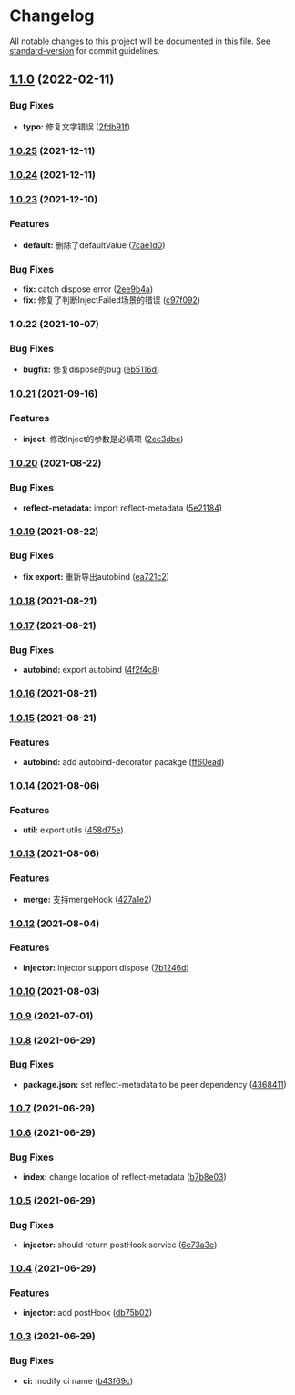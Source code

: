 # Changelog

All notable changes to this project will be documented in this file. See [standard-version](https://github.com/conventional-changelog/standard-version) for commit guidelines.

## [1.1.0](https://github.com/kaokei/di/compare/v1.0.25...v1.1.0) (2022-02-11)


### Bug Fixes

* **typo:** 修复文字错误 ([2fdb91f](https://github.com/kaokei/di/commit/2fdb91ff95eab8c1c13153e5c267ce584bcf985b))

### [1.0.25](https://github.com/kaokei/di/compare/v1.0.24...v1.0.25) (2021-12-11)

### [1.0.24](https://github.com/kaokei/di/compare/v1.0.23...v1.0.24) (2021-12-11)

### [1.0.23](https://github.com/kaokei/di/compare/v1.0.22...v1.0.23) (2021-12-10)


### Features

* **default:** 删除了defaultValue ([7cae1d0](https://github.com/kaokei/di/commit/7cae1d039298b39ec7fccd793a804743ec43ab6c))


### Bug Fixes

* **fix:** catch dispose error ([2ee9b4a](https://github.com/kaokei/di/commit/2ee9b4a69158e8a5741144170615beb25c2e84a7))
* **fix:** 修复了判断InjectFailed场景的错误 ([c97f092](https://github.com/kaokei/di/commit/c97f092744e178236b1317aab108f92d337eb943))

### 1.0.22 (2021-10-07)


### Bug Fixes

* **bugfix:** 修复dispose的bug ([eb5116d](https://github.com/kaokei/di/commit/eb5116d28139ad7c21738e089ce764e76609b3c6))

### [1.0.21](https://github.com/kaokei/di/compare/v1.0.20...v1.0.21) (2021-09-16)


### Features

* **inject:** 修改Inject的参数是必填项 ([2ec3dbe](https://github.com/kaokei/di/commit/2ec3dbeea8dc02ab0d8b43ce104192626cb8a9dd))

### [1.0.20](https://github.com/kaokei/di/compare/v1.0.19...v1.0.20) (2021-08-22)


### Bug Fixes

* **reflect-metadata:** import reflect-metadata ([5e21184](https://github.com/kaokei/di/commit/5e21184f922f32d97640b42c96982313dc5c9ea4))

### [1.0.19](https://github.com/kaokei/di/compare/v1.0.18...v1.0.19) (2021-08-22)


### Bug Fixes

* **fix export:** 重新导出autobind ([ea721c2](https://github.com/kaokei/di/commit/ea721c28be8c0734e43b95a01bc234843346ca5e))

### [1.0.18](https://github.com/kaokei/di/compare/v1.0.17...v1.0.18) (2021-08-21)

### [1.0.17](https://github.com/kaokei/di/compare/v1.0.16...v1.0.17) (2021-08-21)


### Bug Fixes

* **autobind:** export autobind ([4f2f4c8](https://github.com/kaokei/di/commit/4f2f4c83bbdb0bcb87bc44df608bdb6fc4858ec2))

### [1.0.16](https://github.com/kaokei/di/compare/v1.0.15...v1.0.16) (2021-08-21)

### [1.0.15](https://github.com/kaokei/di/compare/v1.0.14...v1.0.15) (2021-08-21)


### Features

* **autobind:** add autobind-decorator pacakge ([ff60ead](https://github.com/kaokei/di/commit/ff60ead4eb892a15249d8ef74153451c16e0c696))

### [1.0.14](https://github.com/kaokei/di/compare/v1.0.13...v1.0.14) (2021-08-06)


### Features

* **util:** export utils ([458d75e](https://github.com/kaokei/di/commit/458d75e7583d4ca6bfa3c32755daf9b1e1f17b1a))

### [1.0.13](https://github.com/kaokei/di/compare/v1.0.12...v1.0.13) (2021-08-06)


### Features

* **merge:** 支持mergeHook ([427a1e2](https://github.com/kaokei/di/commit/427a1e2f9681284e579a96a94dce0f4ee96f0414))

### [1.0.12](https://github.com/kaokei/di/compare/v1.0.10...v1.0.12) (2021-08-04)


### Features

* **injector:** injector support dispose ([7b1246d](https://github.com/kaokei/di/commit/7b1246d31ad0a621fe7ee6e0b007d621fb28643b))

### [1.0.10](https://github.com/kaokei/di/compare/v1.0.9...v1.0.10) (2021-08-03)

### [1.0.9](https://github.com/kaokei/di/compare/v1.0.8...v1.0.9) (2021-07-01)

### [1.0.8](https://github.com/kaokei/di/compare/v1.0.7...v1.0.8) (2021-06-29)


### Bug Fixes

* **package.json:** set reflect-metadata to be peer dependency ([4368411](https://github.com/kaokei/di/commit/4368411ce44d0f0f754c8bf8e3f263e3f27dbed2))

### [1.0.7](https://github.com/kaokei/di/compare/v1.0.6...v1.0.7) (2021-06-29)

### [1.0.6](https://github.com/kaokei/di/compare/v1.0.5...v1.0.6) (2021-06-29)


### Bug Fixes

* **index:** change location of reflect-metadata ([b7b8e03](https://github.com/kaokei/di/commit/b7b8e033554a3ea4604d3753947be5762e4b9032))

### [1.0.5](https://github.com/kaokei/di/compare/v1.0.4...v1.0.5) (2021-06-29)


### Bug Fixes

* **injector:** should return postHook service ([6c73a3e](https://github.com/kaokei/di/commit/6c73a3eb43a6d1670d446fcaaadcd1178ab51fda))

### [1.0.4](https://github.com/kaokei/di/compare/v1.0.3...v1.0.4) (2021-06-29)


### Features

* **injector:** add postHook ([db75b02](https://github.com/kaokei/di/commit/db75b02e049017ed959a83e310b3cb96e9514060))

### [1.0.3](https://github.com/kaokei/di/compare/v1.0.1...v1.0.3) (2021-06-29)


### Bug Fixes

* **ci:** modify ci name ([b43f69c](https://github.com/kaokei/di/commit/b43f69cbdfe2069f559045a95efc92a956b04d20))
